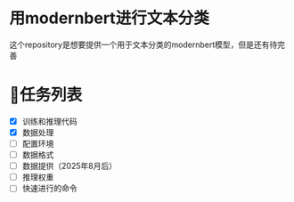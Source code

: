 # 用modernbert进行文本分类

这个repository是想要提供一个用于文本分类的modernbert模型，但是还有待完善

# 🚀任务列表
- [x] 训练和推理代码
- [x] 数据处理
- [ ] 配置环境
- [ ] 数据格式
- [ ] 数据提供（2025年8月后）
- [ ] 推理权重
- [ ] 快速进行的命令
